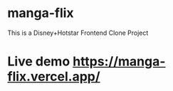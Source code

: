 # manga-flix
This is a Disney+Hotstar Frontend Clone Project



# Live demo https://manga-flix.vercel.app/

